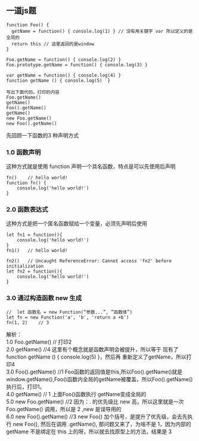 ## 一道js题
```
function Foo() {
  getName = function() { console.log(1) } // 没有用关键字 var 所以定义的是全局的
  return this // 这里返回的是window 
}

Foo.getName = function() { console.log(2) }
Foo.prototype.getName = function() { console.log(3) }

var getName = function() { console.log(4) }
function getName () { console.log(5)  }

写出下面代码，打印的内容
Foo.getName()
getName()
Foo().getName()
getName()
new Foo.getName()
new Foo().getName()
```
先回顾一下函数的3 种声明方式
### 1.0 函数声明
这种方式就是使用 function 声明一个具名函数，特点是可以先使用后声明
```
fn()    // hello world!
function fn() {
	console.log('hello world!')
}
```
### 2.0 函数表达式
这种方式是把一个匿名函数赋给一个变量，必须先声明后使用
```
let fn1 = function(){
	console.log('hello world!')
}
fn1()   // hello world!

fn2()   // Uncaught ReferenceError: Cannot access 'fn2' before initialization
let fn2 = function(){
	console.log('hello world!')
}
```

### 3.0 通过构造函数 new 生成
```
//  let 函数名 = new Function(“参数...”, ”函数体”)
let fn = new Function('a', 'b', 'return a +b')
fn(1, 2)    // 3
```

解析：<br>
1.0 Foo.getName() // 打印2
<br>
2.0 getName() //4 这里有个概念就是函数声明会被提升，所以等于 现有了 function getName () { console.log(5)  }，然后再
重新定义了getName，所以打印4
<br>
3.0 Foo().getName() //1 Foo函数的返回值是this,所以Foo().getName()就是window.getName(),Foo()函数内全局的getName被覆盖，所以Foo().getName()执行后，打印1。
<br>
4.0 getName() // 1 上面Foo()函数执行 getName变成全局的 
<br>
5.0 new Foo.getName() //2  因为：. 的优先级比 new 高，所以这里就是一次 Foo.getName() 调用，所以是 2 ,new 是误导用的
<br>
6.0 new Foo().getName() //3 new Foo() 加个括号，是提升了优先级，会去先执行 new Foo(), 然后在调用 .getName(), 那问题又来了，为啥不是 1，因为内部的 getName 不是绑定在 this 上的呀，所以就去找原型上的方法，结果是 3
